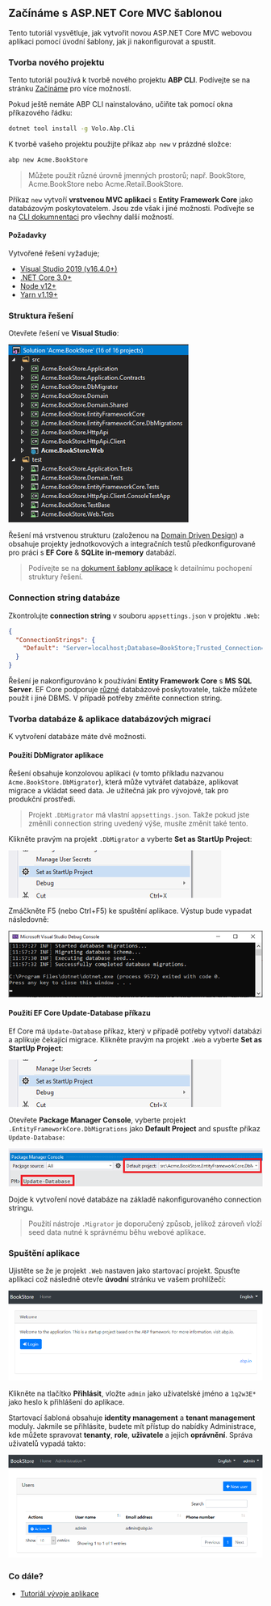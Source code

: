 ## Začínáme s ASP.NET Core MVC šablonou

Tento tutoriál vysvětluje, jak vytvořit novou ASP.NET Core MVC webovou aplikaci pomocí úvodní šablony, jak ji nakonfigurovat a spustit.

### Tvorba nového projektu

Tento tutoriál používá k tvorbě nového projektu **ABP CLI**. Podívejte se na stránku [Začínáme](https://abp.io/get-started) pro více možností.

Pokud ještě nemáte ABP CLI nainstalováno, učiňte tak pomocí okna příkazového řádku:

````bash
dotnet tool install -g Volo.Abp.Cli
````

K tvorbě vašeho projektu použijte příkaz `abp new` v prázdné složce:

````bash
abp new Acme.BookStore
````

> Můžete použít různé úrovně jmenných prostorů; např. BookStore, Acme.BookStore nebo Acme.Retail.BookStore.

Příkaz `new` vytvoří **vrstvenou MVC aplikaci** s **Entity Framework Core** jako databázovým poskytovatelem. Jsou zde však i jiné možnosti. Podívejte se na [CLI dokumnentaci](CLI.md) pro všechny další možností.

#### Požadavky

Vytvořené řešení vyžaduje;

* [Visual Studio 2019 (v16.4.0+)](https://visualstudio.microsoft.com/vs/)
* [.NET Core 3.0+](https://www.microsoft.com/net/download/dotnet-core/)
* [Node v12+](https://nodejs.org)
* [Yarn v1.19+](https://yarnpkg.com/)

### Struktura řešení

Otevřete řešení ve **Visual Studio**:

![bookstore-visual-studio-solution](images/bookstore-visual-studio-solution-v3.png)

Řešení má vrstvenou strukturu (založenou na [Domain Driven Design](Domain-Driven-Design.md)) a obsahuje projekty jednotkovových a integračních testů předkonfigurované pro práci s **EF Core** & **SQLite in-memory** databází.

> Podívejte se na [dokument šablony aplikace](Startup-Templates/Application.md) k detailnímu pochopení struktury řešení.

### Connection string databáze

Zkontrolujte **connection string** v souboru `appsettings.json` v projektu `.Web`:

````json
{
  "ConnectionStrings": {
    "Default": "Server=localhost;Database=BookStore;Trusted_Connection=True"
  }
}
````

Řešení je nakonfigurováno k používání **Entity Framework Core** s **MS SQL Server**. EF Core podporuje [různé](https://docs.microsoft.com/en-us/ef/core/providers/) databázové poskytovatele, takže můžete použít i jiné DBMS. V případě potřeby změňte connection string.

### Tvorba databáze & aplikace databázových migrací

K vytvoření databáze máte dvě možnosti.

#### Použití DbMigrator aplikace

Řešení obsahuje konzolovou aplikaci (v tomto příkladu nazvanou `Acme.BookStore.DbMigrator`), která může vytvářet databáze, aplikovat migrace a vkládat seed data. Je užitečná jak pro vývojové, tak pro produkční prostředí.

> Projekt `.DbMigrator` má vlastní `appsettings.json`. Takže pokud jste změnili connection string uvedený výše, musíte změnit také tento.

Klikněte pravým na projekt `.DbMigrator` a vyberte **Set as StartUp Project**:

![set-as-startup-project](images/set-as-startup-project.png)

Zmáčkněte F5 (nebo Ctrl+F5) ke spuštění aplikace. Výstup bude vypadat následovně:

![set-as-startup-project](images/db-migrator-app.png)

#### Použití EF Core Update-Database příkazu

Ef Core má `Update-Database` příkaz, který v případě potřeby vytvoří databázi a aplikuje čekající migrace. Klikněte pravým na projekt `.Web` a vyberte **Set as StartUp Project**:

![set-as-startup-project](images/set-as-startup-project.png)

Otevřete **Package Manager Console**, vyberte projekt `.EntityFrameworkCore.DbMigrations` jako **Default Project** and spusťte příkaz `Update-Database`:

![pcm-update-database](images/pcm-update-database-v2.png)

Dojde k vytvoření nové databáze na základě nakonfigurovaného connection stringu.

> Použití nástroje `.Migrator` je doporučený způsob, jelikož zároveň vloží seed data nutné k správnému běhu webové aplikace.

### Spuštění aplikace

Ujistěte se že je projekt `.Web` nastaven jako startovací projekt. Spusťte aplikaci což následně otevře **úvodní** stránku ve vašem prohlížeči:

![bookstore-homepage](images/bookstore-homepage.png)

Klikněte na tlačítko **Přihlásit**, vložte `admin` jako uživatelské jméno a `1q2w3E*` jako heslo k přihlášení do aplikace.

Startovací šabloná obsahuje **identity management** a **tenant management** moduly. Jakmile se přihlásite, budete mít přístup do nabídky Administrace, kde můžete spravovat **tenanty**, **role**, **uživatele** a jejich **oprávnění**. Správa uživatelů vypadá takto:

![bookstore-user-management](images/bookstore-user-management-v2.png)

### Co dále?

* [Tutoriál vývoje aplikace](Tutorials/AspNetCore-Mvc/Part-I.md)

